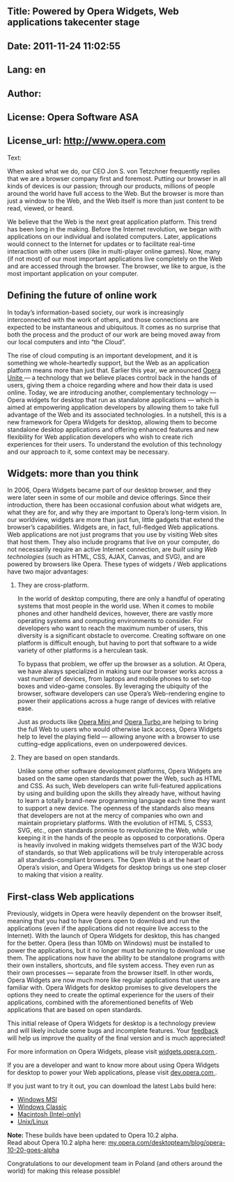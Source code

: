 Title: Powered by Opera Widgets, Web applications takecenter stage
----
Date: 2011-11-24 11:02:55
----
Lang: en
----
Author: 
----
License: Opera Software ASA
----
License_url: http://www.opera.com
----
Text:

<div id="content">
<p>
 When asked what we do, our CEO Jon S. von Tetzchner frequently replies that we are a browser company first and foremost. Putting our browser in all kinds of devices is our passion; through our products, millions of people around the world have full access to the Web. But the browser is more than just a window to the Web, and the Web itself is more than just content to be read, viewed, or heard.
</p>
<p>
 We believe that the Web is the next great application platform. This trend has been long in the making. Before the Internet revolution, we began with applications on our individual and isolated computers. Later, applications would connect to the Internet for updates or to facilitate real-time interaction with other users (like in multi-player online games). Now, many (if not most) of our most important applications live completely on the Web and are accessed through the browser. The browser, we like to argue, is the most important application on your computer.
</p>
<h2>
 Defining the future of online work
</h2>
<p>
 In today’s information-based society, our work is increasingly interconnected with the work of others, and those connections are expected to be instantaneous and ubiquitous. It comes as no surprise that both the process and the product of our work are being moved away from our local computers and into “the Cloud”.
</p>
<p>
 The rise of cloud computing is an important development, and it is something we whole-heartedly support, but the Web as an application platform means more than just that. Earlier this year, we announced
 <a href="http://labs.opera.com/news/2009/06/16/">
  Opera Unite
 </a>
 — a technology that we believe places control back in the hands of users, giving them a choice regarding where and how their data is used online. Today, we are introducing another, complementary technology — Opera widgets for desktop that run as standalone applications — which is aimed at empowering application developers by allowing them to take full advantage of the Web and its associated technologies. In a nutshell, this is a new framework for Opera Widgets for desktop, allowing them to become standalone desktop applications and offering enhanced features and new flexibility for Web application developers who wish to create rich experiences for their users. To understand the evolution of this technology and our approach to it, some context may be necessary.
</p>
<h2>
 Widgets: more than you think
</h2>
<p>
 In 2006, Opera Widgets became part of our desktop browser, and they were later seen in some of our mobile and device offerings. Since their introduction, there has been occasional confusion about what widgets are, what they are for, and why they are important to Opera’s long-term vision. In our worldview, widgets are more than just fun, little gadgets that extend the browser’s capabilities. Widgets are, in fact, full-fledged Web applications. Web applications are not just programs that you use by visiting Web sites that host them. They also include programs that live on your computer, do not necessarily require an active Internet connection, are
 <em>
  built using Web technologies
 </em>
 (such as HTML, CSS, AJAX, Canvas, and SVG), and are powered by browsers like Opera. These types of widgets / Web applications have two major advantages:
</p>
<ol>
 <li>
  <p>
   They are cross-platform.
  </p>
  <p>
   In the world of desktop computing, there are only a handful of operating systems that most people in the world use. When it comes to mobile phones and other handheld devices, however, there are vastly more operating systems and computing environments to consider. For developers who want to reach the maximum number of users, this diversity is a significant obstacle to overcome. Creating software on one platform is difficult enough, but having to port that software to a wide variety of other platforms is a herculean task.
  </p>
  <p>
   To bypass that problem, we offer up the browser as a solution. At Opera, we have always specialized in making sure our browser works across a vast number of devices, from laptops and mobile phones to set-top boxes and video-game consoles. By leveraging the ubiquity of the browser, software developers can use Opera’s Web-rendering engine to power their applications across a huge range of devices with relative ease.
  </p>
  <p>
   Just as products like
   <a href="http://www.opera.com/mini/">
    Opera Mini
   </a>
   and
   <a href="http://www.opera.com/browser/turbo/">
    Opera Turbo
   </a>
   are helping to bring the full Web to users who would otherwise lack access, Opera Widgets help to level the playing field — allowing anyone with a browser to use cutting-edge applications, even on underpowered devices.
  </p>
 </li>
 <li>
  <p>
   They are based on open standards.
  </p>
  <p>
   Unlike some other software development platforms, Opera Widgets are based on the same open standards that power the Web, such as HTML and CSS. As such, Web developers can write full-featured applications by using and building upon the skills they already have, without having to learn a totally brand-new programming language each time they want to support a new device. The openness of the standards also means that developers are not at the mercy of companies who own and maintain proprietary platforms. With the evolution of HTML 5, CSS3, SVG, etc., open standards promise to revolutionize the Web, while keeping it in the hands of the people as opposed to corporations. Opera is heavily involved in making widgets themselves part of the W3C body of standards, so that Web applications will be truly interoperable across all standards-compliant browsers. The Open Web is at the heart of Opera’s vision, and Opera Widgets for desktop brings us one step closer to making that vision a reality.
  </p>
 </li>
</ol>
<h2>
 First-class Web applications
</h2>
<p>
 Previously, widgets in Opera were heavily dependent on the browser itself, meaning that you had to have Opera open to download and run the applications (even if the applications did not require live access to the Internet). With the launch of Opera Widgets for desktop, this has changed for the better. Opera (less than 10Mb on Windows) must be installed to power the applications, but it no longer must be running to download or use them. The applications now have the ability to be standalone programs with their own installers, shortcuts, and file system access. They even run as their own processes — separate from the browser itself. In other words, Opera Widgets are now much more like regular applications that users are familiar with. Opera Widgets for desktop promises to give developers the options they need to create the optimal experience for the users of their applications, combined with the aforementioned benefits of Web applications that are based on open standards.
</p>
<p>
 This initial release of Opera Widgets for desktop is a technology preview and will likely include some bugs and incomplete features. Your
 <a href="http://my.opera.com/community/forums/forum.dml?id=1296">
  feedback
 </a>
 will help us improve the quality of the final version and is much appreciated!
</p>
<p>
 For more information on Opera Widgets, please visit
 <a href="http://widgets.opera.com/">
  widgets.opera.com
 </a>
 .
</p>
<p>
 If you are a developer and want to know more about using Opera Widgets for desktop to power your Web applications, please visit
 <a href="http://dev.opera.com/articles/view/opera-desktop-widgets-evolved/">
  dev.opera.com
 </a>
 .
</p>
<p>
 If you just want to try it out, you can download the latest Labs build here:
</p>
<ul>
 <li>
  <a href="http://snapshot.opera.com/windows/Opera_1020_1895_in.exe">
   Windows MSI
  </a>
 </li>
 <li>
  <a href="http://snapshot.opera.com/windows/Opera_1020_1895_classic.exe">
   Windows Classic
  </a>
 </li>
 <li>
  <a href="http://snapshot.opera.com/mac/Opera_10.20_6793.dmg">
   Macintosh (Intel-only)
  </a>
 </li>
 <li>
  <a href="http://snapshot.opera.com/unix/snapshot-4744/">
   Unix/Linux
  </a>
 </li>
</ul>
<p>
 <strong>
  Note:
 </strong>
 These builds have been updated to Opera 10.2 alpha.
 <br />
 Read about Opera 10.2 alpha here:
 <a href="http://my.opera.com/desktopteam/blog/opera-10-20-goes-alpha">
  my.opera.com/desktopteam/blog/opera-10-20-goes-alpha
 </a>
</p>
<p>
 Congratulations to our development team in Poland (and others around the world) for making this release possible!
</p>
</div>

